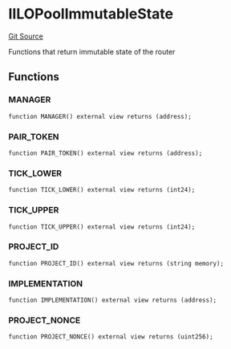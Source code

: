 # IILOPoolImmutableState
[Git Source](https://github.com/KYRDTeam/ilo-contracts/blob/af88dd9b3e8283ab97b6c9511aeb7bb607e3649d/src/interfaces/IILOPoolImmutableState.sol)

Functions that return immutable state of the router


## Functions
### MANAGER


```solidity
function MANAGER() external view returns (address);
```

### PAIR_TOKEN


```solidity
function PAIR_TOKEN() external view returns (address);
```

### TICK_LOWER


```solidity
function TICK_LOWER() external view returns (int24);
```

### TICK_UPPER


```solidity
function TICK_UPPER() external view returns (int24);
```

### PROJECT_ID


```solidity
function PROJECT_ID() external view returns (string memory);
```

### IMPLEMENTATION


```solidity
function IMPLEMENTATION() external view returns (address);
```

### PROJECT_NONCE


```solidity
function PROJECT_NONCE() external view returns (uint256);
```

